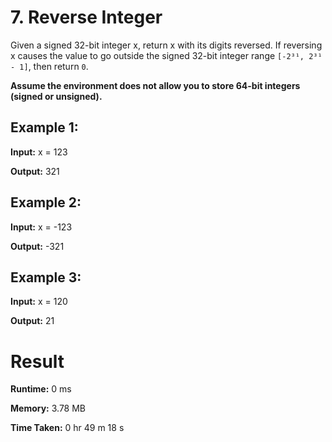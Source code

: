 # 7. Reverse Integer
Given a signed 32-bit integer x, return x with its digits
reversed. If reversing x causes the value to go outside
the signed 32-bit integer range `[-2³¹, 2³¹ - 1]`,
then return `0`.

**Assume the environment does not allow you to store
64-bit integers (signed or unsigned).**

## Example 1:
**Input:** x = 123

**Output:** 321

## Example 2:
**Input:** x = -123

**Output:** -321

## Example 3:
**Input:** x = 120

**Output:** 21

# Result
**Runtime:** 0 ms

**Memory:** 3.78 MB

**Time Taken:** 0 hr 49 m 18 s
